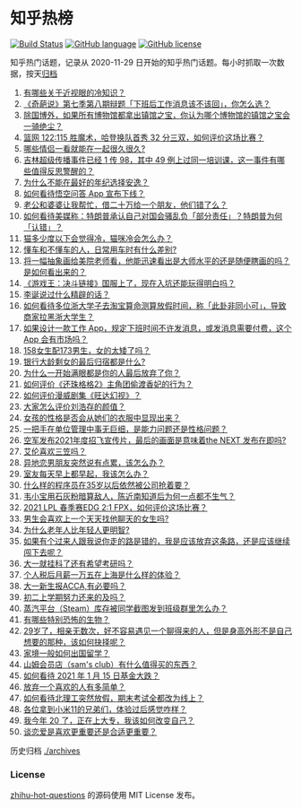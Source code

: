 # 知乎热榜
[![Build Status](https://github.com/ToWeLong/zhihu-hot-questions/workflows/CI/badge.svg)](https://github.com/ToWeLong/zhihu-hot-questions/actions)
[![GitHub language](https://img.shields.io/badge/language-golang-orange.svg)](https://golang.org/)
[![GitHub license](https://img.shields.io/github/license/ToWeLong/zhihu-hot-questions)](https://github.com/ToWeLong/zhihu-hot-questions/blob/main/LICENSE)

知乎热门话题，记录从 2020-11-29 日开始的知乎热门话题。每小时抓取一次数据，按天[归档](./archives)

<!-- BEGIN -->

1. [有哪些关于近视眼的冷知识？](https://www.zhihu.com/question/437446126)
1. [《奇葩说》第七季第八期辩题「下班后工作消息该不该回」，你怎么选？](https://www.zhihu.com/question/439692187)
1. [除国博外，如果所有博物馆都拿出镇馆之宝，你认为哪个博物馆的镇馆之宝会一骑绝尘？](https://www.zhihu.com/question/439459795)
1. [篮网 122:115 胜魔术，哈登换队首秀 32 分三双，如何评价这场比赛？](https://www.zhihu.com/question/439753832)
1. [哪些情侣一看就能在一起很久很久?](https://www.zhihu.com/question/309398217)
1. [吉林超级传播事件已经 1 传 98，其中 49 例上过同一培训课，这一事件有哪些值得反思警醒的？](https://www.zhihu.com/question/439640554)
1. [为什么不能在最好的年纪选择安逸？](https://www.zhihu.com/question/433551479)
1. [如何看待悟空问答 App 宣布下线？](https://www.zhihu.com/question/439340180)
1. [老公和婆婆让我帮忙，借二十万给一个朋友，他们错了么？](https://www.zhihu.com/question/438988401)
1. [如何看待美媒称：特朗普承认自己对国会骚乱负「部分责任」？特朗普为何「认错」？](https://www.zhihu.com/question/439017559)
1. [猫多少度以下会觉得冷，猫咪冷会怎么办？](https://www.zhihu.com/question/418412189)
1. [懂车和不懂车的人，日常用车时有什么差别?](https://www.zhihu.com/question/323302262)
1. [将一幅抽象画给美院老师看，他能迅速看出是大师水平的还是随便瞎画的吗？是如何看出来的？](https://www.zhihu.com/question/314754694)
1. [《游戏王：决斗链接》国服上了，现在入坑还能玩得明白吗？](https://www.zhihu.com/question/436884558)
1. [李诞说过什么精辟的话？](https://www.zhihu.com/question/307391327)
1. [如何看待多位浙大学子去淘宝算命测算放假时间，称「此卦非同小可」，导致商家拉黑浙大学生？](https://www.zhihu.com/question/439266362)
1. [如果设计一款工作 App，规定下班时间不许发消息，或发消息需要付费，这个 App 会有市场吗？](https://www.zhihu.com/question/439733944)
1. [158女生配173男生，女的太矮了吗？](https://www.zhihu.com/question/438744019)
1. [银行大龄剩女的最后归宿都是什么?](https://www.zhihu.com/question/429775260)
1. [为什么一开始满眼都是你的人最后放弃了你？](https://www.zhihu.com/question/437654996)
1. [如何评价《还珠格格2》主角团偷渡香妃的行为？](https://www.zhihu.com/question/269736720)
1. [如何评价漫威剧集《旺达幻视》？](https://www.zhihu.com/question/436980136)
1. [大家怎么评价刘浩存的颜值？](https://www.zhihu.com/question/415082238)
1. [女孩的性格是否会从她们的衣服中显现出来？](https://www.zhihu.com/question/421780799)
1. [一把手在单位管理中事无巨细，是能力问题还是性格问题？](https://www.zhihu.com/question/436496164)
1. [空军发布2021年度招飞宣传片，最后的画面是意味着the NEXT 发布在即吗?](https://www.zhihu.com/question/438066522)
1. [艾伦喜欢三笠吗？](https://www.zhihu.com/question/377333434)
1. [异地恋男朋友突然说有点累，该怎么办？](https://www.zhihu.com/question/431902400)
1. [室友每天早上都早起，我该怎么办？](https://www.zhihu.com/question/298972541)
1. [什么样的程序员在35岁以后依然被公司抢着要？](https://www.zhihu.com/question/437925439)
1. [韦小宝用石灰粉暗算敌人，陈近南知道后为何一点都不生气？](https://www.zhihu.com/question/439148882)
1. [2021 LPL 春季赛EDG 2:1 FPX，如何评价这场比赛？](https://www.zhihu.com/question/439678590)
1. [男生会喜欢上一个天天找他聊天的女生吗?](https://www.zhihu.com/question/332843285)
1. [为什么老年人比年轻人更明智?](https://www.zhihu.com/question/438906728)
1. [如果有个过来人跟我说你走的路是错的，我是应该放弃这条路，还是应该继续闯下去呢？](https://www.zhihu.com/question/435900611)
1. [大一就挂科了还有希望考研吗？](https://www.zhihu.com/question/408290593)
1. [个人税后月薪一万五在上海是什么样的体验？](https://www.zhihu.com/question/277693876)
1. [大一新生报ACCA,有必要吗？](https://www.zhihu.com/question/37567837)
1. [初二上学期努力还来的及吗？](https://www.zhihu.com/question/433201988)
1. [蒸汽平台（Steam）库存被同学截图发到班级群里怎么办？](https://www.zhihu.com/question/397721693)
1. [有哪些特别恐怖的生物？](https://www.zhihu.com/question/53934389)
1. [29岁了，相亲无数次，好不容易遇见一个聊得来的人，但是身高外形不是自己想要的那种，该如何抉择呢？](https://www.zhihu.com/question/422905675)
1. [家境一般如何出国留学？](https://www.zhihu.com/question/24876778)
1. [山姆会员店（sam's club）有什么值得买的东西？](https://www.zhihu.com/question/58897556)
1. [如何看待 2021 年 1 月 15 日基金大跌？](https://www.zhihu.com/question/439488842)
1. [放弃一个喜欢的人有多简单？](https://www.zhihu.com/question/438210675)
1. [如何看待北理工突然放假，期末考试全都改为线上？](https://www.zhihu.com/question/439582454)
1. [各位拿到小米11的兄弟们，体验过后感觉咋样？](https://www.zhihu.com/question/437497000)
1. [我今年 20 了，正在上大专，我该如何改变自己？](https://www.zhihu.com/question/303962412)
1. [谈恋爱是喜欢更重要还是合适更重要？](https://www.zhihu.com/question/437833983)

<!-- END -->

历史归档 [./archives](./archives)


### License
[zhihu-hot-questions](https://github.com/towelong/zhihu-hot-questions) 的源码使用 MIT License 发布。